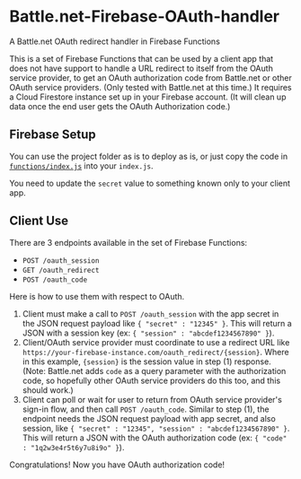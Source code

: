 # Battle.net-Firebase-OAuth-handler
A Battle.net OAuth redirect handler in Firebase Functions 

This is a set of Firebase Functions that can be used by a client app that does not have support to handle a URL redirect to itself from the OAuth service provider, to get an OAuth authorization code from Battle.net or other OAuth service providers. (Only tested with Battle.net at this time.) It requires a Cloud Firestore instance set up in your Firebase account. (It will clean up data once the end user gets the OAuth Authorization code.)

## Firebase Setup

You can use the project folder as is to deploy as is, or just copy the code in [`functions/index.js`](functions/index.js) into your `index.js`.

You need to update the `secret` value to something known only to your client app.

## Client Use

There are 3 endpoints available in the set of Firebase Functions:
- `POST /oauth_session`
- `GET /oauth_redirect`
- `POST /oauth_code`

Here is how to use them with respect to OAuth.
1) Client must make a call to `POST /oauth_session` with the app secret in the JSON request payload like `{ "secret" : "12345" }`. This will return a JSON with a session key (ex: `{ "session" : "abcdef1234567890" }`).
2) Client/OAuth service provider must coordinate to use a redirect URL like `https://your-firebase-instance.com/oauth_redirect/{session}`. Where in this example, `{session}` is the session value in step (1) response. (Note: Battle.net adds `code` as a query parameter with the authorization code, so hopefully other OAuth service providers do this too, and this should work.)
3) Client can poll or wait for user to return from OAuth service provider's sign-in flow, and then call `POST /oauth_code`. Similar to step (1), the endpoint needs the JSON request payload with app secret, and also session, like `{ "secret" : "12345", "session" : "abcdef1234567890" }`. This will return a JSON with the OAuth authorization code (ex: `{ "code" : "1q2w3e4r5t6y7u8i9o" }`).

Congratulations! Now you have OAuth authorization code!
